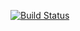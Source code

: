 [![Build Status](https://travis-ci.org/swoogles/TTTT.svg?branch=master)](https://travis-ci.org/swoogles/TTTT)
